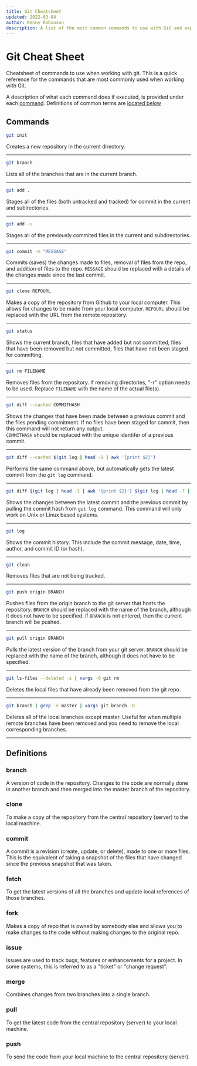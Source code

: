 ```yaml
---
title: Git Cheatsheet
updated: 2022-03-04
author: Kenny Robinson
description: A list of the most common commands to use with Git and explaination of each.
---
```


# Git Cheat Sheet

Cheatsheet of commands to use when working with git. This is a quick reference for the commands that 
are most commonly used when working with Git.

A description of what each command does if executed, is provided under each [command](#commands). 
Definitions of common terms are [located below](#definitions)

## Commands

```bash
git init
```
Creates a new repository in the current directory. 

---

```bash
git branch
```
Lists all of the branches that are in the current branch. 

---

```bash
git add .
```
Stages all of the files (both untracked and tracked) for commit in the current and subirectories.

---

```bash
git add -u
```
Stages all of the previously commited files in the current and subdirectories.

---

```bash
git commit -m "MESSAGE"
```
Commits (saves) the changes made to files, removal of files from the repo, and addition of files to the repo. 
```MESSAGE``` should be replaced with a details of the changes made since the last commit.

---

```bash
git clone REPOURL
```
Makes a copy of the repository from Github to your local computer. This allows for changes to be made 
from your local computer. ```REPOURL``` should be replaced with the URL from the remote repository.

---

```bash
git status
```
Shows the current branch, files that have added but not committed, files that have been removed but not 
committed, files that have not been staged for committing. 

---

```bash
git rm FILENAME
```
Removes files from the repository. If removing directories, "-r" option needs to be used. Replace 
```FILENAME``` with the name of the actual file(s). 

---

```bash
git diff --cached COMMITHASH
```
Shows the changes that have been made between a previous commit and the files pending commitment. 
If no files have been staged for commit, then this command will not return any output.  
```COMMITHASH``` should be replaced with the unique identifer of a previous commit.

---

```bash
git diff --cached $(git log | head -1 | awk '{print $2}')
```
Performs the same command above, but automatically gets the latest commit from the ```git log``` 
command.

---

```bash
git diff $(git log | head -1 | awk '{print $2}') $(git log | head -7 | tail -1 | awk '{print $2}')
```
Shows the changes between the latest commit and the previous commit by pulling the commit hash from 
```git log``` command.  This command will only work on Unix or Linux based systems.

---

```bash
git log
```
Shows the commit history. This include the commit message, date, time, author, and commit ID (or hash). 

---

```bash
git clean
```
Removes files that are not being tracked.

---

```bash
git push origin BRANCH
```
Pushes files from the origin branch to the git server that hosts the repository.  ```BRANCH``` should 
be replaced with the name of the branch, although it does not have to be specified. if ```BRANCH``` is 
not entered, then the current branch will be pushed.

---

```bash
git pull origin BRANCH
```
Pulls the latest version of the branch from your git server. ```BRANCH``` should be replaced with the 
name of the branch, although it does not have to be specified.

---

```bash
git ls-files --deleted -z | xargs -0 git rm
```
Deletes the local files that have already been removed from the git repo.

---

```bash
git branch | grep -v master | xargs git branch -D 
```

Deletes all of the local branches except master. Useful for when multiple remote branches have been removed 
and you need to remove the local corresponding branches.

---

## Definitions

### branch

A version of code in the repository. Changes to the code are normally done in another branch and then 
merged into the master branch of the repository.

### clone 

To make a copy of the repository from the central repository (server) to the local machine.

### commit

A commit is a revision (create, update, or delete), made to one or more files. This is the equivalent
of taking a snapshot of the files that have changed since the previous snapshot that was taken.

### fetch

To get the latest versions of all the branches and update local references of those branches.

### fork

Makes a copy of repo that is owned by somebody else and allows you to make changes to the code without 
making changes to the original repo.

### issue

Issues are used to track bugs, features or enhancements for a project. In some systems, this is 
referred to as a "ticket" or "change request".

### merge

Combines changes from two branches into a single branch.

### pull 

To get the latest code from the central repository (server) to your local machine.

### push

To send the code from your local machine to the central repository (server).
